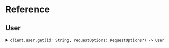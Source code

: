# Reference
## User
<details><summary><code>client.user.<a href="/Sources/Resources/User/UserClient.swift">get</a>(id: String, requestOptions: RequestOptions?) -> User</code></summary>
<dl>
<dd>

#### 🔌 Usage

<dl>
<dd>

<dl>
<dd>

```swift
import Foundation
import SimpleApi

private func main() async throws {
    let client = SimpleApiClient(token: "<token>")

    _ = try await client.user.get(id: "id")
}

try await main()
```
</dd>
</dl>
</dd>
</dl>

#### ⚙️ Parameters

<dl>
<dd>

<dl>
<dd>

**id:** `String` 
    
</dd>
</dl>

<dl>
<dd>

**requestOptions:** `RequestOptions?` — Additional options for configuring the request, such as custom headers or timeout settings.
    
</dd>
</dl>
</dd>
</dl>


</dd>
</dl>
</details>
